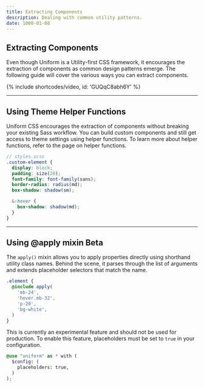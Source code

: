 ```yaml
---
title: Extracting Components
description: Dealing with common utility patterns.
date: 1000-01-08
---
```


## Extracting Components

Even though Uniform is a Utility-first CSS framework, it encourages the extraction of components as common design patterns emerge. The following guide will cover the various ways you can extract components.

{% include shortcodes/video, id: 'GUQqC8abh6Y' %}

---

## Using Theme Helper Functions

Uniform CSS encourages the extraction of components without breaking your existing Sass workflow. You can build custom components and still get access to theme settings using helper functions. To learn more about helper functions, refer to the page on helper functions.

```scss
// styles.scss
.custom-element {
  display: block;
  padding: size(20);
  font-family: font-family(sans);
  border-radius: radius(md);
  box-shadow: shadow(sm);

  &:hover {
    box-shadow: shadow(md);
  }
}
```

---

## Using @apply mixin <span class="ml-6 inline-flex align-items-center px-8 h-20 font-sm leading-0 font-bold radius-round bg-blue bg-brighten-500 color-white align-middle">Beta</span>

The `apply()` mixin allows you to apply properties directly using shorthand utility class names. Behind the scene, it parses through the list of arguments and extends placeholder selectors that match the name.

```scss
.element {
  @include apply(
    'mb-24',
    'hover.mb-32',
    'p-20',
    'bg-white',
  )
}
```

This is currently an experimental feature and should not be used for production. To enable this feature, placeholders must be set to `true` in your configuration.

```scss
@use "uniform" as * with (
  $config: (
    placeholders: true,
  )
);
```